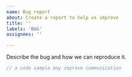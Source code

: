 ```yaml
---
name: Bug report
about: Create a report to help us improve
title: ''
labels: 'BUG'
assignees: ''

---
```


Describe the bug and how we can reproduce it.

```cs
// a code sample may improve communication
```